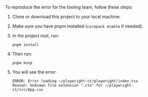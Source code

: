 To reproduce the error for the tooling team, follow these steps:

1. Clone or download this project to your local machine.
2. Make sure you have pnpm installed (`corepack enable` if needed).
3. In the project root, run:

   ```
   pnpm install
   ```

4. Then run:

   ```
   pnpm knip
   ```

5. You will see the error:

   ```
   ERROR: Error loading ~/playwright-ct/playwright/index.tsx
   Reason: Unknown file extension ".css" for ~/playwright-ct/src/App.css
   ```
